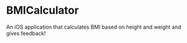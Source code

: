 # BMICalculator
An iOS application that calculates BMI based on height and weight and gives feedback!
